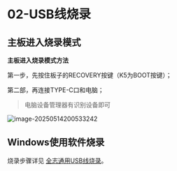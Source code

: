 # 02-USB线烧录

## 主板进入烧录模式

**主板进入烧录模式方法**

第一步，先按住板子的RECOVERY按键（K5为BOOT按键）；

第二部，再连接TYPE-C口和电脑；

> 电脑设备管理器有识别设备即可

![image-20250514200533242](http://tanzhtanzh.oss-cn-shenzhen.aliyuncs.com/img/image-20250514200533242.png)



## Windows使用软件烧录

烧录步骤详见 [全志通用USB线烧录](../../../common/zh/allwinner/USB线烧录.md)。

